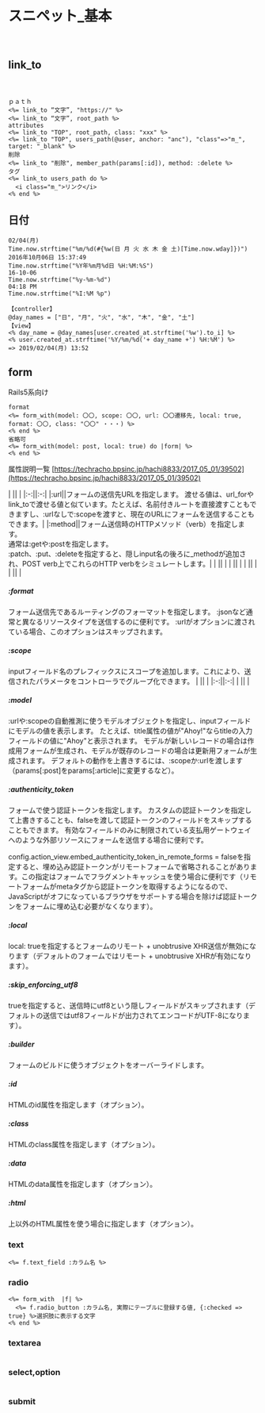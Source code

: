 
　  
　  
# スニペット_基本
　  
## link_to
　  
```
ｐａｔｈ
<%= link_to “文字”, "https://" %>
<%= link_to “文字”, root_path %>
attributes
<%= link_to "TOP", root_path, class: "xxx" %>
<%= link_to "TOP", users_path(@user, anchor: "anc"), "class"=>"m_", target: "_blank" %>
削除
<%= link_to "削除", member_path(params[:id]), method: :delete %>
タグ
<%= link_to users_path do %>
  <i class="m_">リンク</i>
<% end %>
```

## 日付

```
02/04(月)
Time.now.strftime("%m/%d(#{%w(日 月 火 水 木 金 土)[Time.now.wday]})")
2016年10月06日 15:37:49
Time.now.strftime("%Y年%m月%d日 %H:%M:%S")
16-10-06
Time.now.strftime("%y-%m-%d")
04:18 PM
Time.now.strftime("%I:%M %p")
```

```
【controller】
@day_names = ["日", "月", "火", "水", "木", "金", "土"]
【view】
<% day_name = @day_names[user.created_at.strftime('%w').to_i] %>
<% user.created_at.strftime('%Y/%m/%d('+ day_name +') %H:%M') %>
=> 2019/02/04(月) 13:52
```

## form

Rails5系向け

```
format
<%= form_with(model: 〇〇, scope: 〇〇, url: 〇〇遷移先, local: true, format: 〇〇, class: "〇〇" ・・・) %>
<% end %>
省略可
<%= form_with(model: post, local: true) do |form| %>
<% end %>
```

属性説明一覧 [https://techracho.bpsinc.jp/hachi8833/2017_05_01/39502](https://techracho.bpsinc.jp/hachi8833/2017_05_01/39502)


|   ||   |
|:-:||:-:|
|:url||フォームの送信先URLを指定します。
渡せる値は、url_forやlink_toで渡せる値と似ています。たとえば、名前付きルートを直接渡すこともできますし、:urlなしで:scopeを渡すと、現在のURLにフォームを送信することもできます。|
|:method||フォーム送信時のHTTPメソッド（verb）を指定します。  
通常は:getや:postを指定します。  
:patch、:put、:deleteを指定すると、隠しinput名の後ろに_methodが追加され、POST verb上でこれらのHTTP verbをシミュレートします。|
|   ||   |
|   ||   |
|   ||   |
|   ||   |


##### :format
フォーム送信先であるルーティングのフォーマットを指定します。
:jsonなど通常と異なるリソースタイプを送信するのに便利です。
:urlがオプションに渡されている場合、このオプションはスキップされます。

##### :scope
inputフィールド名のプレフィックスにスコープを追加します。これにより、送信されたパラメータをコントローラでグループ化できます。
|   ||   |
|:-:||:-:|
|   ||   |

##### :model
:urlや:scopeの自動推測に使うモデルオブジェクトを指定し、inputフィールドにモデルの値を表示します。
たとえば、title属性の値が"Ahoy!"ならtitleの入力フィールドの値に"Ahoy"と表示されます。
モデルが新しいレコードの場合は作成用フォームが生成され、モデルが既存のレコードの場合は更新用フォームが生成されます。
デフォルトの動作を上書きするには、:scopeか:urlを渡します（params[:post]をparams[:article]に変更するなど）。

##### :authenticity_token
フォームで使う認証トークンを指定します。
カスタムの認証トークンを指定して上書きすることも、falseを渡して認証トークンのフィールドをスキップすることもできます。
有効なフィールドのみに制限されている支払用ゲートウェイへのような外部リソースにフォームを送信する場合に便利です。

config.action_view.embed_authenticity_token_in_remote_forms = falseを指定すると、埋め込み認証トークンがリモートフォームで省略されることがあります。この指定はフォームでフラグメントキャッシュを使う場合に便利です（リモートフォームがmetaタグから認証トークンを取得するようになるので、JavaScriptがオフになっているブラウザをサポートする場合を除けば認証トークンをフォームに埋め込む必要がなくなります）。

##### :local
local: trueを指定するとフォームのリモート + unobtrusive XHR送信が無効になります（デフォルトのフォームではリモート + unobtrusive XHRが有効になります）。

##### :skip_enforcing_utf8
trueを指定すると、送信時にutf8という隠しフィールドがスキップされます（デフォルトの送信ではutf8フィールドが出力されてエンコードがUTF-8になります）。

##### :builder
フォームのビルドに使うオブジェクトをオーバーライドします。

##### :id
HTMLのid属性を指定します（オプション）。

##### :class
HTMLのclass属性を指定します（オプション）。

##### :data
HTMLのdata属性を指定します（オプション）。

##### :html
上以外のHTML属性を使う場合に指定します（オプション）。



### text

```
<%= f.text_field :カラム名 %>
```

### radio

```
<%= form_with  |f| %>
  <%= f.radio_button :カラム名, 実際にテーブルに登録する値, {:checked => true} %>選択肢に表示する文字
<% end %>
```

### textarea

```
```

### select,option

```
```

### submit

```
```


